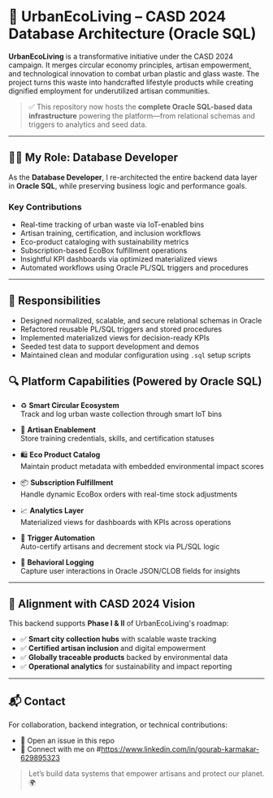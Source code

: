 # 🌱 UrbanEcoLiving – CASD 2024 Database Architecture (Oracle SQL)

**UrbanEcoLiving** is a transformative initiative under the CASD 2024 campaign. It merges circular economy principles, artisan empowerment, and technological innovation to combat urban plastic and glass waste. The project turns this waste into handcrafted lifestyle products while creating dignified employment for underutilized artisan communities.

> ✅ This repository now hosts the **complete Oracle SQL-based data infrastructure** powering the platform—from relational schemas and triggers to analytics and seed data.

---

## 👨‍💻 My Role: Database Developer

As the **Database Developer**, I re-architected the entire backend data layer in **Oracle SQL**, while preserving business logic and performance goals.

### Key Contributions

- Real-time tracking of urban waste via IoT-enabled bins  
- Artisan training, certification, and inclusion workflows  
- Eco-product cataloging with sustainability metrics  
- Subscription-based EcoBox fulfillment operations  
- Insightful KPI dashboards via optimized materialized views  
- Automated workflows using Oracle PL/SQL triggers and procedures  

---

## 🔧 Responsibilities

- Designed normalized, scalable, and secure relational schemas in Oracle
- Refactored reusable PL/SQL triggers and stored procedures
- Implemented materialized views for decision-ready KPIs
- Seeded test data to support development and demos
- Maintained clean and modular configuration using `.sql` setup scripts


## 🔍 Platform Capabilities (Powered by Oracle SQL)

- ♻️ **Smart Circular Ecosystem**  
  Track and log urban waste collection through smart IoT bins

- 🎨 **Artisan Enablement**  
  Store training credentials, skills, and certification statuses

- 🛍️ **Eco Product Catalog**  
  Maintain product metadata with embedded environmental impact scores

- 📦 **Subscription Fulfillment**  
  Handle dynamic EcoBox orders with real-time stock adjustments

- 📈 **Analytics Layer**  
  Materialized views for dashboards with KPIs across operations

- 🤖 **Trigger Automation**  
  Auto-certify artisans and decrement stock via PL/SQL logic

- 🧠 **Behavioral Logging**  
  Capture user interactions in Oracle JSON/CLOB fields for insights

---

## 🧭 Alignment with CASD 2024 Vision

This backend supports **Phase I & II** of UrbanEcoLiving's roadmap:

- ✅ **Smart city collection hubs** with scalable waste tracking  
- ✅ **Certified artisan inclusion** and digital empowerment  
- ✅ **Globally traceable products** backed by environmental data  
- ✅ **Operational analytics** for sustainability and impact reporting  

---

## 📬 Contact

For collaboration, backend integration, or technical contributions:

- 📧 Open an issue in this repo  
- 💼 Connect with me on #https://www.linkedin.com/in/gourab-karmakar-629895323

> Let’s build data systems that empower artisans and protect our planet. 🌍
